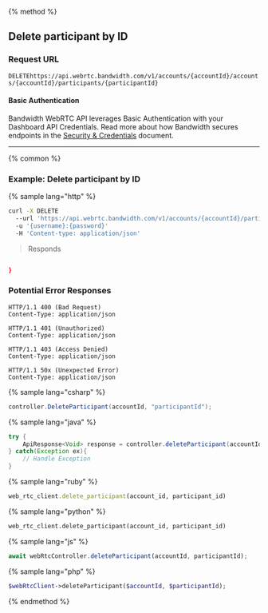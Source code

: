 {% method %}

## Delete participant by ID


### Request URL
<code class="delete">DELETE</code>`https://api.webrtc.bandwidth.com/v1/accounts/{accountId}/accounts/{accountId}/participants/{participantId}`

#### Basic Authentication

Bandwidth WebRTC API leverages Basic Authentication with your Dashboard API Credentials. Read more about how Bandwidth secures endpoints in the [Security & Credentials](../../../guides/accountCredentials.md) document.

---




{% common %}

### Example: Delete participant by ID

{% sample lang="http" %}
```bash
curl -X DELETE 
  --url 'https://api.webrtc.bandwidth.com/v1/accounts/{accountId}/participants/{participantId}' 
  -u '{username}:{password}' 
  -H 'Content-type: application/json' 
```

> Responds

```json

}
```

### Potential Error Responses

```http
HTTP/1.1 400 (Bad Request)
Content-Type: application/json
```

```http
HTTP/1.1 401 (Unauthorized)
Content-Type: application/json
```

```http
HTTP/1.1 403 (Access Denied)
Content-Type: application/json
```

```http
HTTP/1.1 50x (Unexpected Error)
Content-Type: application/json
```

{% sample lang="csharp" %}

```csharp
controller.DeleteParticipant(accountId, "participantId");
```

{% sample lang="java" %}

```java
try {
    ApiResponse<Void> response = controller.deleteParticipant(accountId, "participantId");
} catch(Exception ex){
    // Handle Exception
}
```

{% sample lang="ruby" %}

```ruby
web_rtc_client.delete_participant(account_id, participant_id)
```

{% sample lang="python" %}

```python
web_rtc_client.delete_participant(account_id, participant_id)
```

{% sample lang="js" %}

```js
await webRtcController.deleteParticipant(accountId, participantId);
```

{% sample lang="php" %}

```php
$webRtcClient->deleteParticipant($accountId, $participantId);
```

{% endmethod %}
